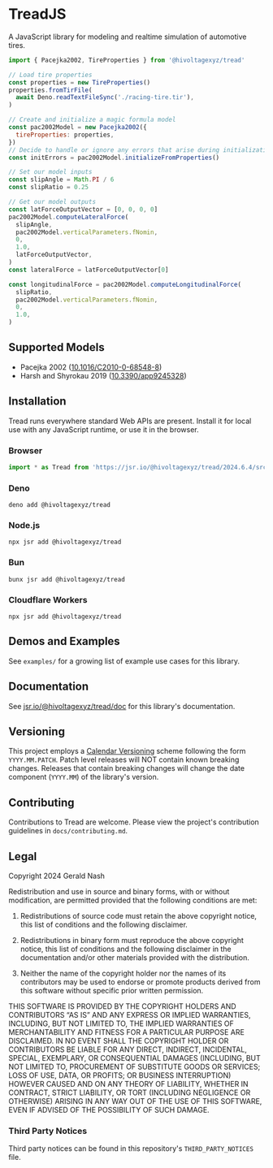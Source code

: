 # TreadJS

A JavaScript library for modeling and realtime simulation of automotive tires.

```javascript
import { Pacejka2002, TireProperties } from '@hivoltagexyz/tread'

// Load tire properties
const properties = new TireProperties()
properties.fromTirFile(
  await Deno.readTextFileSync('./racing-tire.tir'),
)

// Create and initialize a magic formula model
const pac2002Model = new Pacejka2002({
  tireProperties: properties,
})
// Decide to handle or ignore any errors that arise during initialization
const initErrors = pac2002Model.initializeFromProperties()

// Set our model inputs
const slipAngle = Math.PI / 6
const slipRatio = 0.25

// Get our model outputs
const latForceOutputVector = [0, 0, 0, 0]
pac2002Model.computeLateralForce(
  slipAngle,
  pac2002Model.verticalParameters.fNomin,
  0,
  1.0,
  latForceOutputVector,
)
const lateralForce = latForceOutputVector[0]

const longitudinalForce = pac2002Model.computeLongitudinalForce(
  slipRatio,
  pac2002Model.verticalParameters.fNomin,
  0,
  1.0,
)
```

## Supported Models

- Pacejka 2002
  ([10.1016/C2010-0-68548-8](https://doi.org/10.1016/C2010-0-68548-8))
- Harsh and Shyrokau 2019
  ([10.3390/app9245328](https://doi.org/10.3390/app9245328))

## Installation

Tread runs everywhere standard Web APIs are present. Install it for local use
with any JavaScript runtime, or use it in the browser.

### Browser

```javascript
import * as Tread from 'https://jsr.io/@hivoltagexyz/tread/2024.6.4/src/mod.js'
```

### Deno

```shell
deno add @hivoltagexyz/tread
```

### Node.js

```shell
npx jsr add @hivoltagexyz/tread
```

### Bun

```shell
bunx jsr add @hivoltagexyz/tread
```

### Cloudflare Workers

```shell
npx jsr add @hivoltagexyz/tread
```

## Demos and Examples

See `examples/` for a growing list of example use cases for this library.

## Documentation

See [jsr.io/@hivoltagexyz/tread/doc](https://jsr.io/@hivoltagexyz/tread/doc) for this library's documentation.

## Versioning

This project employs a [Calendar Versioning](https://calver.org/) scheme
following the form `YYYY.MM.PATCH`. Patch level releases will NOT contain known
breaking changes. Releases that contain breaking changes will change the date
component (`YYYY.MM`) of the library's version.

## Contributing

Contributions to Tread are welcome. Please view the project's contribution
guidelines in `docs/contributing.md`.

## Legal

Copyright 2024 Gerald Nash

Redistribution and use in source and binary forms, with or without modification,
are permitted provided that the following conditions are met:

1. Redistributions of source code must retain the above copyright notice, this
   list of conditions and the following disclaimer.

2. Redistributions in binary form must reproduce the above copyright notice,
   this list of conditions and the following disclaimer in the documentation
   and/or other materials provided with the distribution.

3. Neither the name of the copyright holder nor the names of its contributors
   may be used to endorse or promote products derived from this software without
   specific prior written permission.

THIS SOFTWARE IS PROVIDED BY THE COPYRIGHT HOLDERS AND CONTRIBUTORS “AS IS” AND
ANY EXPRESS OR IMPLIED WARRANTIES, INCLUDING, BUT NOT LIMITED TO, THE IMPLIED
WARRANTIES OF MERCHANTABILITY AND FITNESS FOR A PARTICULAR PURPOSE ARE
DISCLAIMED. IN NO EVENT SHALL THE COPYRIGHT HOLDER OR CONTRIBUTORS BE LIABLE FOR
ANY DIRECT, INDIRECT, INCIDENTAL, SPECIAL, EXEMPLARY, OR CONSEQUENTIAL DAMAGES
(INCLUDING, BUT NOT LIMITED TO, PROCUREMENT OF SUBSTITUTE GOODS OR SERVICES;
LOSS OF USE, DATA, OR PROFITS; OR BUSINESS INTERRUPTION) HOWEVER CAUSED AND ON
ANY THEORY OF LIABILITY, WHETHER IN CONTRACT, STRICT LIABILITY, OR TORT
(INCLUDING NEGLIGENCE OR OTHERWISE) ARISING IN ANY WAY OUT OF THE USE OF THIS
SOFTWARE, EVEN IF ADVISED OF THE POSSIBILITY OF SUCH DAMAGE.

### Third Party Notices

Third party notices can be found in this repository's `THIRD_PARTY_NOTICES`
file.
